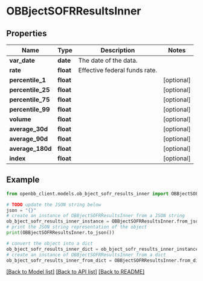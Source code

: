 # OBBjectSOFRResultsInner


## Properties

Name | Type | Description | Notes
------------ | ------------- | ------------- | -------------
**var_date** | **date** | The date of the data. | 
**rate** | **float** | Effective federal funds rate. | 
**percentile_1** | **float** |  | [optional] 
**percentile_25** | **float** |  | [optional] 
**percentile_75** | **float** |  | [optional] 
**percentile_99** | **float** |  | [optional] 
**volume** | **float** |  | [optional] 
**average_30d** | **float** |  | [optional] 
**average_90d** | **float** |  | [optional] 
**average_180d** | **float** |  | [optional] 
**index** | **float** |  | [optional] 

## Example

```python
from openbb_client.models.ob_bject_sofr_results_inner import OBBjectSOFRResultsInner

# TODO update the JSON string below
json = "{}"
# create an instance of OBBjectSOFRResultsInner from a JSON string
ob_bject_sofr_results_inner_instance = OBBjectSOFRResultsInner.from_json(json)
# print the JSON string representation of the object
print(OBBjectSOFRResultsInner.to_json())

# convert the object into a dict
ob_bject_sofr_results_inner_dict = ob_bject_sofr_results_inner_instance.to_dict()
# create an instance of OBBjectSOFRResultsInner from a dict
ob_bject_sofr_results_inner_from_dict = OBBjectSOFRResultsInner.from_dict(ob_bject_sofr_results_inner_dict)
```
[[Back to Model list]](../README.md#documentation-for-models) [[Back to API list]](../README.md#documentation-for-api-endpoints) [[Back to README]](../README.md)


